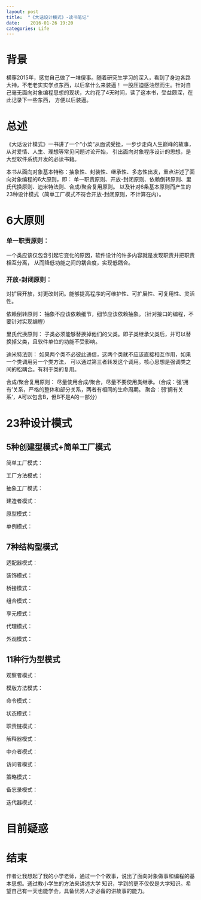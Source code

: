 ```yaml
---
layout: post
title:  "《大话设计模式》-读书笔记"
date:    2016-01-26 19:20
categories: Life
---
```

# 背景
横穿2015年，感觉自己做了一堆傻事。随着研究生学习的深入，看到了身边各路大神，不老老实实学点东西，以后拿什么来装逼！
一股压迫感油然而生。针对自己毫无面向对象编程思想的现状，大约花了4天时间，读了这本书，受益颇深，在此记录下一些东西，
方便以后装逼。

# 总述
《大话设计模式》一书讲了一个“小菜”从面试受挫，一步步走向人生巅峰的故事，从对爱情、人生、理想等常见问题讨论开始，
引出面向对象程序设计的思想，是大型软件系统开发的必读书籍。

本书从面向对象基本特称：抽象性、封装性、继承性、多态性出发，重点讲述了面向对象编程的6大原则，即：
单一职责原则、开放-封闭原则、依赖倒转原则、里氏代换原则、迪米特法则、合成/聚合复用原则。
以及针对6条基本原则而产生的23种设计模式（简单工厂模式不符合开放-封闭原则，不计算在内）。

# 6大原则

### 单一职责原则：
一个类应该仅包含引起它变化的原因，软件设计的许多内容就是发现职责并把职责相互分离，
从而降低功能之间的耦合度，实现低耦合。

### 开放-封闭原则：
对扩展开放，对更改封闭。能够提高程序的可维护性、可扩展性、可复用性、灵活性。

依赖倒转原则：
抽象不应该依赖细节，细节应该依赖抽象。（针对接口的编程，不要针对实现编程）

里氏代换原则：
子类必须能够替换掉他们的父类。即子类继承父类后，并可以替换掉父类，且软件单位的功能不受影响。

迪米特法则：
如果两个类不必彼此通信，这两个类就不应该直接相互作用，如果一个类调用另一个类方法，
可以通过第三者转发这个调用。核心思想是强调类之间的松耦合。有利于类的复用。

合成/聚合复用原则：
尽量使用合成/聚合，尽量不要使用类继承。（合成：强‘拥有’关系，严格的整体和部分关系，两者有相同的生命周期。
聚合：弱‘拥有关系’，A可以包含B，但B不是A的一部分）

# 23种设计模式

## 5种创建型模式+简单工厂模式
简单工厂模式：

工厂方法模式：

抽象工厂模式：

建造者模式：

原型模式：

单例模式：

## 7种结构型模式
适配器模式：

装饰模式：

桥接模式：

组合模式：

享元模式：

代理模式：

外观模式：


## 11种行为型模式
观察者模式：

模版方法模式：

命令模式：

状态模式：

职责链模式：

解释器模式：

中介者模式：

访问者模式：

策略模式：

备忘录模式：

迭代器模式：

# 目前疑惑

# 结束
作者让我想起了我的小学老师，通过一个个故事，说出了面向对象做事和编程的基本思想。通过教小学生的方法来讲述大学
知识，学到的更不仅仅是大学知识。希望自己有一天也能学会，具备优秀人才必备的讲故事的能力。
